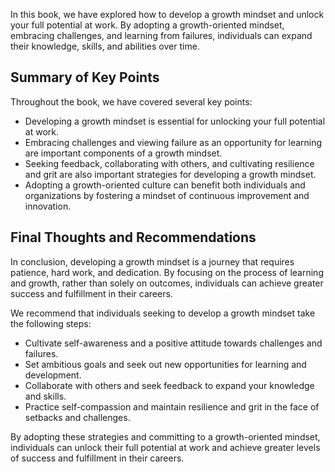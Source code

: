 
In this book, we have explored how to develop a growth mindset and unlock your full potential at work. By adopting a growth-oriented mindset, embracing challenges, and learning from failures, individuals can expand their knowledge, skills, and abilities over time.

Summary of Key Points
---------------------

Throughout the book, we have covered several key points:

* Developing a growth mindset is essential for unlocking your full potential at work.
* Embracing challenges and viewing failure as an opportunity for learning are important components of a growth mindset.
* Seeking feedback, collaborating with others, and cultivating resilience and grit are also important strategies for developing a growth mindset.
* Adopting a growth-oriented culture can benefit both individuals and organizations by fostering a mindset of continuous improvement and innovation.

Final Thoughts and Recommendations
----------------------------------

In conclusion, developing a growth mindset is a journey that requires patience, hard work, and dedication. By focusing on the process of learning and growth, rather than solely on outcomes, individuals can achieve greater success and fulfillment in their careers.

We recommend that individuals seeking to develop a growth mindset take the following steps:

* Cultivate self-awareness and a positive attitude towards challenges and failures.
* Set ambitious goals and seek out new opportunities for learning and development.
* Collaborate with others and seek feedback to expand your knowledge and skills.
* Practice self-compassion and maintain resilience and grit in the face of setbacks and challenges.

By adopting these strategies and committing to a growth-oriented mindset, individuals can unlock their full potential at work and achieve greater levels of success and fulfillment in their careers.